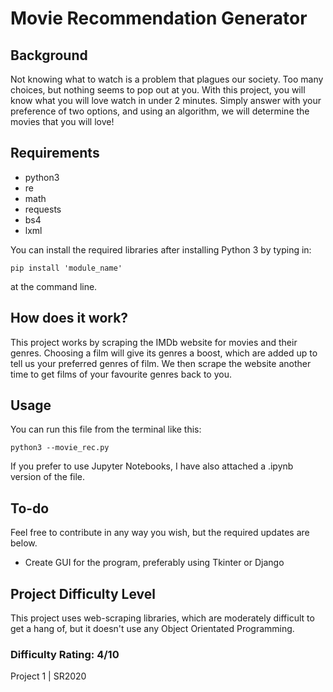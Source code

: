 # Movie Recommendation Generator

## Background

Not knowing what to watch is a problem that plagues our society. Too many choices, but nothing seems to pop out at you. With this project, you will know what you will love watch in under 2 minutes. Simply answer with your preference of two options, and using an algorithm, we will determine the movies that you will love! 

## Requirements

- python3
- re
- math
- requests
- bs4
- lxml

You can install the required libraries after installing Python 3 by typing in:

```
pip install 'module_name'
```

at the command line.

## How does it work?

This project works by scraping the IMDb website for movies and their genres. Choosing a film will give its genres a boost, which are added up to tell us your preferred genres of film. We then scrape the website another time to get films of your favourite genres back to you.

## Usage

You can run this file from the terminal like this:

```
python3 --movie_rec.py
```
If you prefer to use Jupyter Notebooks, I have also attached a .ipynb version of the file.

## To-do

Feel free to contribute in any way you wish, but the required updates are below.

- Create GUI for the program, preferably using Tkinter or Django

## Project Difficulty Level

This project uses web-scraping libraries, which are moderately difficult to get a hang of, but it doesn't use any Object Orientated Programming.

### Difficulty Rating: 4/10

Project 1 | SR2020
